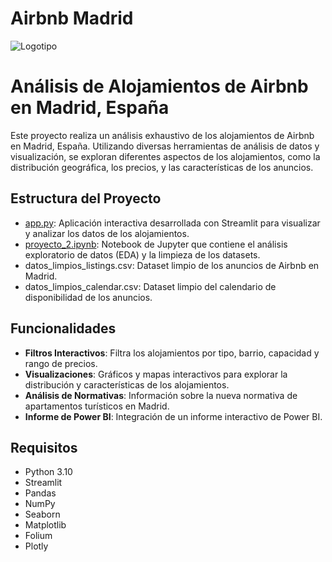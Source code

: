 # Airbnb Madrid
![Logotipo](https://github.com/nachodlcb/Trabajo-final-modulo2/blob/main/descarga.png)
# Análisis de Alojamientos de Airbnb en Madrid, España

Este proyecto realiza un análisis exhaustivo de los alojamientos de Airbnb en Madrid, España. Utilizando diversas herramientas de análisis de datos y visualización, se exploran diferentes aspectos de los alojamientos, como la distribución geográfica, los precios, y las características de los anuncios.

## Estructura del Proyecto

- [app.py](app.py): Aplicación interactiva desarrollada con Streamlit para visualizar y analizar los datos de los alojamientos.
- [proyecto_2.ipynb](proyecto_2.ipynb): Notebook de Jupyter que contiene el análisis exploratorio de datos (EDA) y la limpieza de los datasets.
- datos_limpios_listings.csv: Dataset limpio de los anuncios de Airbnb en Madrid.
- datos_limpios_calendar.csv: Dataset limpio del calendario de disponibilidad de los anuncios.

## Funcionalidades

- **Filtros Interactivos**: Filtra los alojamientos por tipo, barrio, capacidad y rango de precios.
- **Visualizaciones**: Gráficos y mapas interactivos para explorar la distribución y características de los alojamientos.
- **Análisis de Normativas**: Información sobre la nueva normativa de apartamentos turísticos en Madrid.
- **Informe de Power BI**: Integración de un informe interactivo de Power BI.

## Requisitos

- Python 3.10
- Streamlit
- Pandas
- NumPy
- Seaborn
- Matplotlib
- Folium
- Plotly
